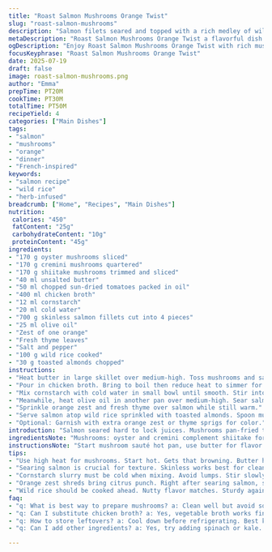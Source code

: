 ```yaml
---
title: "Roast Salmon Mushrooms Orange Twist"
slug: "roast-salmon-mushrooms"
description: "Salmon filets seared and topped with a rich medley of wild mushrooms simmered in a tangy orange-infused sauce. Mixed pleurotes, shiitakes, and button mushrooms roasted in butter. Diced sun-dried tomatoes add a slightly sweet, punchy note. Cornstarch thickens the broth to a glossy finish. Zest of fresh orange scattered on top gives a bright, citrus sharpness. Cook times adjusted. Two mushrooms swapped out for oyster and cremini. Pine nuts swapped for toasted almonds to give a crunch. A sprinkle of fresh thyme added for herbal aroma. Serve over herb-infused wild rice, optional but fits well."
metaDescription: "Roast Salmon Mushrooms Orange Twist a flavorful dish with seared salmon, wild mushrooms in orange sauce, served over herb-infused wild rice"
ogDescription: "Enjoy Roast Salmon Mushrooms Orange Twist with rich mushrooms and citrus sauce, a French-inspired delight perfect for dinner"
focusKeyphrase: "Roast Salmon Mushrooms Orange Twist"
date: 2025-07-19
draft: false
image: roast-salmon-mushrooms.png
author: "Emma"
prepTime: PT20M
cookTime: PT30M
totalTime: PT50M
recipeYield: 4
categories: ["Main Dishes"]
tags:
- "salmon"
- "mushrooms"
- "orange"
- "dinner"
- "French-inspired"
keywords:
- "salmon recipe"
- "wild rice"
- "herb-infused"
breadcrumb: ["Home", "Recipes", "Main Dishes"]
nutrition: 
 calories: "450"
 fatContent: "25g"
 carbohydrateContent: "10g"
 proteinContent: "45g"
ingredients:
- "170 g oyster mushrooms sliced"
- "170 g cremini mushrooms quartered"
- "170 g shiitake mushrooms trimmed and sliced"
- "40 ml unsalted butter"
- "50 ml chopped sun-dried tomatoes packed in oil"
- "400 ml chicken broth"
- "12 ml cornstarch"
- "20 ml cold water"
- "700 g skinless salmon fillets cut into 4 pieces"
- "25 ml olive oil"
- "Zest of one orange"
- "Fresh thyme leaves"
- "Salt and pepper"
- "100 g wild rice cooked"
- "30 g toasted almonds chopped"
instructions:
- "Heat butter in large skillet over medium-high. Toss mushrooms and sauté until golden brown, about 5-7 minutes. Season with salt and pepper. Add sun-dried tomatoes, stir, cook one more minute."
- "Pour in chicken broth. Bring to boil then reduce heat to simmer for 5 minutes to concentrate flavors."
- "Mix cornstarch with cold water in small bowl until smooth. Stir into mushroom mixture. Simmer and thicken for roughly 2 minutes, stirring constantly."
- "Meanwhile, heat olive oil in another pan over medium-high. Sear salmon fillets approx 5 minutes per side until crust forms and center just opaque. Salt and pepper well."
- "Sprinkle orange zest and fresh thyme over salmon while still warm."
- "Serve salmon atop wild rice sprinkled with toasted almonds. Spoon mushroom orange sauce over everything."
- "Optional: Garnish with extra orange zest or thyme sprigs for color."
introduction: "Salmon seared hard to lock juices. Mushrooms pan-fried till brown. Oyster and cremini swapped in for earthier bite. Sun-dried tomatoes diced fine, add a sharp hit to mellow sauce. Orange zest not just twist—flavor boost and aroma punch. Cornstarch thicken mix just right, no lumps. Thyme added late for fresh snap. Wild rice under, nutty crunch with chopped almonds, textural contrast. Nothing shy here, bold flavors clash and mesh. Timing shifted slightly, cooks can watch closely. Little bigger pans help, mushrooms need room, no crowding. Fish skinless to sear cleanly. A simple plate turned complex but quick."
ingredientsNote: "Mushrooms: oyster and cremini complement shiitake for texture and flavor layers. Butter vital for browning, adds richness without overpowering. Sun-dried tomatoes pick up oils to release depth—drain well before chopping. Chicken broth base, keep unsalted if possible to control seasoning. Cornstarch mix added cold prevents clumping. Orange zest should be fresh, no white pith or bitter. Fresh thyme leaves optional but lift. Wild rice is sturdy, nutty, absorbs sauce. Toasted almonds take place of pine nuts for crunch, can swap for walnuts or pecans. Olive oil for fish pan, heat stable, good sear. Salt and pepper staples. Quantities reduced around 30%, keep balance but easier to handle for four portions."
instructionsNote: "Start mushroom sauté hot pan, use butter for flavor and browning. Stir occasionally but avoid overcrowding. Add sun-dried tomatoes after mushrooms are brown so oils release into pan. Simmer broth to reduce liquids, concentrate umami. Cornstarch slurry mixed cold keeps sauce smooth—pour slowly, stir constantly to avoid lumps. Keep sauce simmering during thickening, quick process. In separate pan, salmon seared on med-high, plenty of oil to crisp outside while keeping interior juicy. Four to five minutes per side depending on thickness. Season as you cook. Citrus zest and thyme right after cooking keeps freshness intact. Serve hot over rice with nut garnish to bring mouthfeel contrast. Final plating quick before sauce cools and sets. Timing adjusted by ±5 minutes total for ideal mushroom tenderness and fish doneness."
tips:
- "Use high heat for mushrooms. Start hot. Gets that browning. Butter helps here for flavor too. Avoid crowding the pan. Better browning that way. Mushrooms need space to release moisture. Stir occasionally but not constantly."
- "Searing salmon is crucial for texture. Skinless works best for clean sear. Each side 4-5 minutes, adjust for thickness. Don’t flip too soon. Wait for crust. Season well during cooking. Salt pepper good but timing matters."
- "Cornstarch slurry must be cold when mixing. Avoid lumps. Stir slowly but constantly when added to broth. Add during simmering. Keep it moving. 2 minutes thickens just right. Sauce should coat mushrooms without being gluey."
- "Orange zest shreds bring citrus punch. Right after searing salmon, sprinkle fresh. Gives aroma boost and color. Thyme leaves added later. Fresh herbs brighten flavor. Sprinkle over salmon for best impact. Don't skip this step."
- "Wild rice should be cooked ahead. Nutty flavor matches. Sturdy against sauce. Holds shape well. Almonds added for crunch. Toast them for extra flavor. If no almonds, walnuts or pecans work too. Balance is key in textures."
faq:
- "q: What is best way to prepare mushrooms? a: Clean well but avoid soaking. Use damp cloth for dirt. Slice and cook in hot pan. This gives that nice golden color. No watery mushy results."
- "q: Can I substitute chicken broth? a: Yes, vegetable broth works fine. Flavor change but still good. Broth adds depth to the dish. For richness, use homemade if available."
- "q: How to store leftovers? a: Cool down before refrigerating. Best kept in airtight containers. Will last 2-3 days. Reheat gently on stove for best texture. Avoid microwave if possible."
- "q: Can I add other ingredients? a: Yes, try adding spinach or kale. Adds more vitamins. Mix in during last few minutes of cooking sauce. Or switch tomatoes for fresh ones."

---
```

